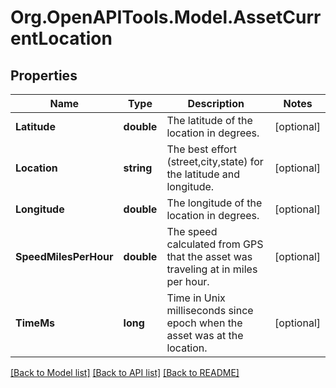 # Org.OpenAPITools.Model.AssetCurrentLocation
## Properties

Name | Type | Description | Notes
------------ | ------------- | ------------- | -------------
**Latitude** | **double** | The latitude of the location in degrees. | [optional] 
**Location** | **string** | The best effort (street,city,state) for the latitude and longitude. | [optional] 
**Longitude** | **double** | The longitude of the location in degrees. | [optional] 
**SpeedMilesPerHour** | **double** | The speed calculated from GPS that the asset was traveling at in miles per hour. | [optional] 
**TimeMs** | **long** | Time in Unix milliseconds since epoch when the asset was at the location. | [optional] 

[[Back to Model list]](../README.md#documentation-for-models) [[Back to API list]](../README.md#documentation-for-api-endpoints) [[Back to README]](../README.md)

